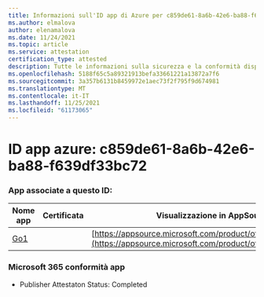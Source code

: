 ```yaml
---
title: Informazioni sull'ID app di Azure per c859de61-8a6b-42e6-ba88-f639df33bc72
ms.author: elmalova
author: elenamalova
ms.date: 11/24/2021
ms.topic: article
ms.service: attestation
certification_type: attested
description: Tutte le informazioni sulla sicurezza e la conformità disponibili per c859de61-8a6b-42e6-ba88-f639df33bc72.
ms.openlocfilehash: 5188f65c5a89321913befa33661221a13872a7f6
ms.sourcegitcommit: 3a357b6131b8459972e1aec73f2f795f9d674981
ms.translationtype: MT
ms.contentlocale: it-IT
ms.lasthandoff: 11/25/2021
ms.locfileid: "61173065"
---
```

# <a name="azure-app-id-c859de61-8a6b-42e6-ba88-f639df33bc72"></a>ID app azure: c859de61-8a6b-42e6-ba88-f639df33bc72


### <a name="apps-associated-with-this-id"></a>App associate a questo ID:
| **Nome app** | **Certificata** | **Visualizzazione in AppSource** |
|--------------|---------------|-----------------------|
| [Go1](https://docs.microsoft.com/microsoft-365-app-certification/forward/WA200001484) |  | [https://appsource.microsoft.com/product/office/WA200001484](https://appsource.microsoft.com/product/office/WA200001484) |

### <a name="microsoft-365-app-compliance-status"></a>Microsoft 365 conformità app
- Publisher Attestaton Status: Completed
